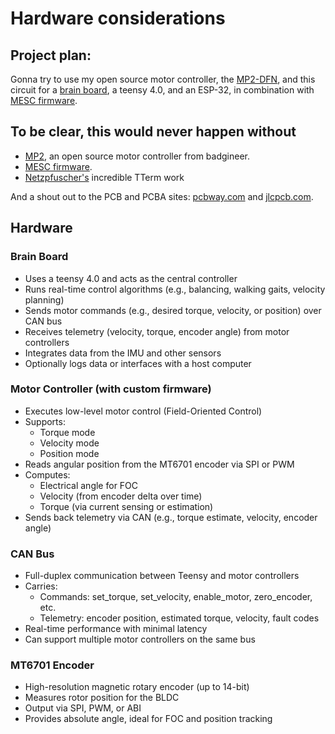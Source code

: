 # Hardware considerations

## Project plan:

Gonna try to use my open source motor controller, the [MP2-DFN](https://github.com/owhite/MP2-DFN), and this circuit for a [brain board](https://github.com/owhite/MESC_brain_board/blob/main/brainboardV1.0/MESC_brain_board.pdf), a teensy 4.0, and an ESP-32, in combination with [MESC firmware](https://github.com/davidmolony/MESC_Firmware).

## To be clear, this would never happen without
* [MP2](https://github.com/badgineer/MP2-ESC), an open source motor controller from badgineer. 
* [MESC firmware](https://github.com/davidmolony/MESC_Firmware). 
* [Netzpfuscher's](https://github.com/Netzpfuscher/TTerm) incredible TTerm work

And a shout out to the PCB and PCBA sites: [pcbway.com](https://www.pcbway.com/) and [jlcpcb.com](https://jlcpcb.com/).

## Hardware
### Brain Board 
* Uses a teensy 4.0 and acts as the central controller
* Runs real-time control algorithms (e.g., balancing, walking gaits, velocity planning)
* Sends motor commands (e.g., desired torque, velocity, or position) over CAN bus
* Receives telemetry (velocity, torque, encoder angle) from motor controllers
* Integrates data from the IMU and other sensors
* Optionally logs data or interfaces with a host computer

### Motor Controller (with custom firmware)
* Executes low-level motor control (Field-Oriented Control)
* Supports:
  * Torque mode
  * Velocity mode
  * Position mode
* Reads angular position from the MT6701 encoder via SPI or PWM
* Computes:
  * Electrical angle for FOC
  * Velocity (from encoder delta over time)
  * Torque (via current sensing or estimation)
* Sends back telemetry via CAN (e.g., torque estimate, velocity, encoder angle)

### CAN Bus
* Full-duplex communication between Teensy and motor controllers
* Carries:
  * Commands: set_torque, set_velocity, enable_motor, zero_encoder, etc.
  * Telemetry: encoder position, estimated torque, velocity, fault codes
* Real-time performance with minimal latency
* Can support multiple motor controllers on the same bus

### MT6701 Encoder
* High-resolution magnetic rotary encoder (up to 14-bit)
* Measures rotor position for the BLDC
* Output via SPI, PWM, or ABI 
* Provides absolute angle, ideal for FOC and position tracking

